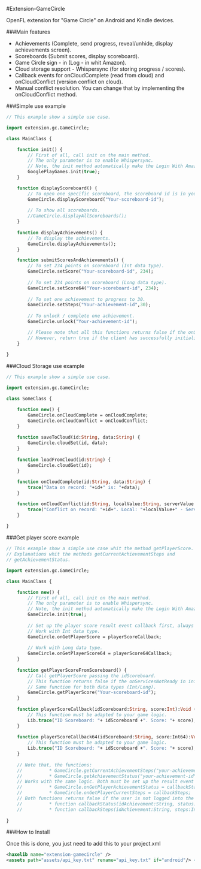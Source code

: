 #Extension-GameCircle

OpenFL extension for "Game Circle" on Android and Kindle devices.

###Main features

* Achievements (Complete, send progress, reveal/unhide, display achievements screen).
* Scoreboards (Submit scores, display scoreboard).
* Game Circle sign - in (Log - in whit Amazon).
* Cloud storage support - Whispersync (for storing progress / scores).
* Callback events for onCloudComplete (read from cloud) and onCloudConflict (version conflict on cloud).
* Manual conflict resolution. You can change that by implementing the onCloudConflict method.

###Simple use example

```haxe
// This example show a simple use case.

import extension.gc.GameCircle;

class MainClass {

	function init() {
		// First of all, call init on the main method.
		// The only parameter is to enable Whispersync.
		// Note, the init method automatically make the Login With Amazon. 
		GooglePlayGames.init(true);
	}

	function displayScoreboard() {
		// To open one specific scoreboard, the scoreboard id is in your "GameCircle Developer Console".
		GameCircle.displayScoreboard("Your-scoreboard-id"); 
		
		// To show all scoreboards.
		//GameCircle.displayAllScoreboards(); 
	}
	
	function displayAchievements() {
		// To display the achievements.
		GameCircle.displayAchievements();
	}

	function submitScoresAndAchievements() {
		// To set 234 points on scoreboard (Int data type).
		GameCircle.setScore("Your-scoreboard-id", 234); 
		
		// To set 234 points on scoreboard (Long data type).
		GameCircle.setScore64("Your-scoreboard-id", 234); 
		
		// To set one achievement to progress to 30.
		GameCircle.setSteps("Your-achievement-id",30); 
		
		// To unlock / complete one achievement.
		GameCircle.unlock("Your-achievement-id");

		// Please note that all this functions returns false if the onServicesNotReady in initialize method is invoked.
		// However, return true if the client has successfully initialized (onServiceReady in initialize method).
	}
	
}
```

###Cloud Storage use example

```haxe
// This example show a simple use case.

import extension.gc.GameCircle;

class SomeClass {

	function new() {
		GameCircle.onCloudComplete = onCloudComplete;
		GameCircle.onCloudConflict = onCloudConflict;
	}
	
	function saveToCloud(id:String, data:String) {
		GameCircle.cloudSet(id, data);
	}
	
	function loadFromCloud(id:String) {
		GameCircle.cloudGet(id);
	}
	
	function onCloudComplete(id:String, data:String) {
		trace("Data on record: "+id+" is: "+data);
	}

	function onCloudConflict(id:String, localValue:String, serverValue:String) {
		trace("Conflict on record: "+id+". Local: "+localValue+" - Server: "+serverValue);
	}
	
}
```

###Get player score example

```haxe
// This example show a simple use case whit the method getPlayerScore.
// Explanations whit the methods getCurrentAchievementSteps and
// getAchievementStatus.

import extension.gc.GameCircle;

class MainClass {

	function new() {
		// First of all, call init on the main method.
		// The only parameter is to enable Whispersync.
		// Note, the init method automatically make the Login With Amazon.
		GameCircle.init(true);
		
		// Set up the player score result event callback first, always before init().
		// Work with Int data type.
		GameCircle.onGetPlayerScore = playerScoreCallback;
		
		// Work with Long data type.
		GameCircle.onGetPlayerScore64 = playerScore64Callback; 
	}
	
	function getPlayerScoreFromScoreboard() {
		// Call getPlayerScore passing the idScoreboard.
		// This function returns false if the onServicesNotReady in initialize method is invoked.
		// Same function for both data types (Int/Long).
		GameCircle.getPlayerScore("Your-scoreboard-id"); 
	}
	
	function playerScoreCallback(idScoreboard:String, score:Int):Void {
		// This function must be adapted to your game logic.
		Lib.trace("ID Scoreboard: "+ idScoreboard +". Score: "+ score);
	}
	
	function playerScoreCallback64(idScoreboard:String, score:Int64):Void {
		// This function must be adapted to your game logic.
		Lib.trace("ID Scoreboard: "+ idScoreboard +". Score: "+ score);
	}
	
	// Note that, the functions:
	//			* GameCircle.getCurrentAchievementSteps("your-achievement-id")
	//			* GameCircle.getAchievementStatus("your-achievement-id")
	// Works with the same logic. Both must be set up the result event callback first.
	//			* GameCircle.onGetPlayerAchievementStatus = callbackStatus;
	//			* GameCircle.onGetPlayerCurrentSteps = callbackSteps;
	// Both functions returns false if the user is not logged into the game.
	//			* function callbackStatus(idAchievement:String, status:String): Void
	//			* function callbackSteps(idAchievement:String, steps:Int): Void
	
}
```

###How to Install

Once this is done, you just need to add this to your project.xml

```xml
<haxelib name="extension-gamecircle" />
<assets path="assets/api_key.txt" rename="api_key.txt" if="android"/> <!-- Replace this with your GameCircle ApyKey generated in "GameCircle Developer Console"! -->
```